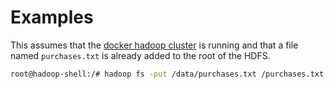 # Examples

This assumes that the [docker hadoop cluster](https://github.com/usersina/docker-hadoop) is running and that a file named `purchases.txt` is already added to the root of the HDFS.

```bash
root@hadoop-shell:/# hadoop fs -put /data/purchases.txt /purchases.txt
```
